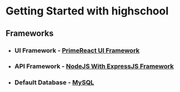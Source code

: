 # Getting Started with highschool

## Frameworks

- ### UI Framework - [PrimeReact UI Framework](https://primefaces.org/primereact)
- ### API Framework - [NodeJS With ExpressJS Framework](https://expressjs.com)
  
- ### Default Database - [MySQL](https://www.mysql.com/)
